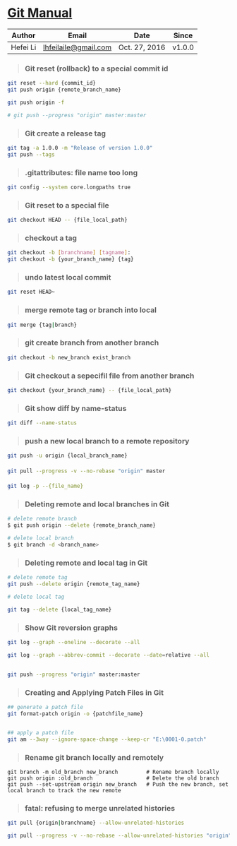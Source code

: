 **[Git Manual](https://git-scm.com/docs/user-manual.html "Git Documentation")**
====



Author    |    Email    |    Date     |    Since    |
----------|-------------|-------------|-------------|
Hefei Li  |lhfeilaile@gmail.com| Oct. 27, 2016      |     v1.0.0  |


>### Git reset (rollback) to a special commit id

```sh
git reset --hard {commit_id}
git push origin {remote_branch_name}

git push origin -f

# git push --progress "origin" master:master
```


>### Git create a release tag

```sh
git tag -a 1.0.0 -m "Release of version 1.0.0"
git push --tags
```

>### .gitattributes: file name too long

```sh
git config --system core.longpaths true
```

>### Git reset to a special file 

```sh
git checkout HEAD -- {file_local_path}
```

>### checkout a tag

```sh
git checkout -b [branchname] [tagname]:
git checkout -b {your_branch_name} {tag}
```

>### undo latest local commit

```sh
git reset HEAD~
```

>### merge remote tag or branch into local

```sh
git merge {tag|branch}
```

>### git create branch from another branch

```sh
git checkout -b new_branch exist_branch
```

>### Git checkout a sepecifil  file from another branch

```sh
git checkout {your_branch_name} -- {file_local_path}
```

>### Git show diff by name-status

```sh
git diff --name-status 
```

>### push a new local branch to a remote repository

```sh
git push -u origin {local_branch_name}
```

>####

```sh
git pull --progress -v --no-rebase "origin" master
```

>####

```sh
git log -p --{file_name}
```

>### Deleting remote and local branches in Git

```sh
# delete remote branch
$ git push origin --delete {remote_branch_name}

# delete local branch
$ git branch -d <branch_name>
```

>### Deleting remote and local tag in Git

```sh
# delete remote tag
git push --delete origin {remote_tag_name}

# delete local tag

git tag --delete {local_tag_name}
```

>### Show Git reversion graphs

```sh
git log --graph --oneline --decorate --all

git log --graph --abbrev-commit --decorate --date=relative --all
```

>## 

```sh
git push --progress "origin" master:master
```

>### Creating and Applying Patch Files in Git

```sh
## generate a patch file
git format-patch origin -o {patchfile_name}


## apply a patch file
git am --3way --ignore-space-change --keep-cr "E:\0001-0.patch"
```

>### Rename git branch locally and remotely

```
git branch -m old_branch new_branch         # Rename branch locally    
git push origin :old_branch                 # Delete the old branch    
git push --set-upstream origin new_branch   # Push the new branch, set local branch to track the new remote
```

> ### fatal: refusing to merge unrelated histories

```sh
git pull {origin|branchname} --allow-unrelated-histories
```



```sh
git pull --progress -v --no-rebase --allow-unrelated-histories "origin"
```

